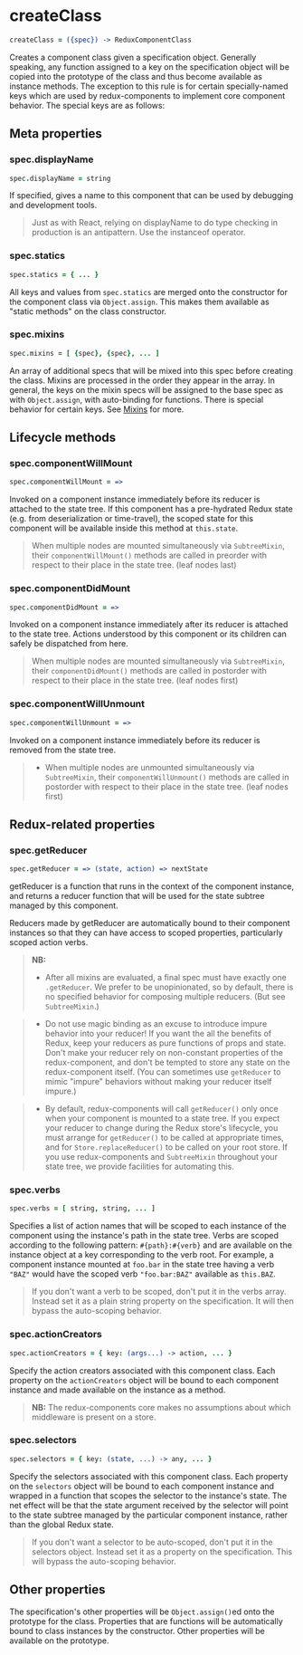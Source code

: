 # createClass
```coffeescript
createClass = ({spec}) -> ReduxComponentClass
```
Creates a component class given a specification object. Generally speaking, any function assigned to a key on the specification object will be copied into the prototype of the class and thus become available as instance methods. The exception to this rule is for certain specially-named keys which are used by redux-components to implement core component behavior. The special keys are as follows:

## Meta properties

### spec.displayName
```coffeescript
spec.displayName = string
```
If specified, gives a name to this component that can be used by debugging and development tools.

> Just as with React, relying on displayName to do type checking in production is an antipattern. Use the instanceof operator.

### spec.statics
```coffeescript
spec.statics = { ... }
```
All keys and values from ```spec.statics``` are merged onto the constructor for the component class via ```Object.assign```. This makes them available as "static methods" on the class constructor.

### spec.mixins
```coffeescript
spec.mixins = [ {spec}, {spec}, ... ]
```
An array of additional specs that will be mixed into this spec before creating the class. Mixins are processed in the order they appear in the array. In general, the keys on the mixin specs will be assigned to the base spec as with ```Object.assign```, with auto-binding for functions. There is special behavior for certain keys. See [Mixins](Mixins.md) for more.

## Lifecycle methods

### spec.componentWillMount
```coffeescript
spec.componentWillMount = =>
```
Invoked on a component instance immediately before its reducer is attached to the state tree. If this component has a pre-hydrated Redux state (e.g. from deserialization or time-travel), the scoped state for this component will be available inside this method at ```this.state```.
> When multiple nodes are mounted simultaneously via ```SubtreeMixin```, their ```componentWillMount()``` methods are called in preorder with respect to their place in the  state tree. (leaf nodes last)

### spec.componentDidMount
```coffeescript
spec.componentDidMount = =>
```
Invoked on a component instance immediately after its reducer is attached to the state tree. Actions understood by this component or its children can safely be dispatched from here.
> When multiple nodes are mounted simultaneously via ```SubtreeMixin```, their ```componentDidMount()``` methods are called in postorder with respect to their place in the  state tree. (leaf nodes first)

### spec.componentWillUnmount
```coffeescript
spec.componentWillUnmount = =>
```
Invoked on a component instance immediately before its reducer is removed from the state tree.
> * When multiple nodes are unmounted simultaneously via ```SubtreeMixin```, their ```componentWillUnmount()``` methods are called in postorder with respect to their place in the state tree. (leaf nodes first)

## Redux-related properties

### spec.getReducer
```coffeescript
spec.getReducer = => (state, action) => nextState
```
getReducer is a function that runs in the context of the component instance, and returns a reducer function that will be used for the state subtree managed by this component.

Reducers made by getReducer are automatically bound to their component instances so that they can have access to scoped properties, particularly scoped action verbs.

> **NB:**
> - After all mixins are evaluated, a final spec must have exactly one ```.getReducer```. We prefer to be unopinionated, so by default, there is no specified behavior for composing multiple reducers. (But see ```SubtreeMixin```.)

> - Do not use magic binding as an excuse to introduce impure behavior into your reducer! If you want the all the benefits of Redux, keep your reducers as pure functions of props and state. Don't make your reducer rely on non-constant properties of the redux-component, and don't be tempted to  store any state on the redux-component itself. (You can sometimes use ```getReducer``` to mimic "impure" behaviors without making your reducer itself impure.)

> - By default, redux-components will call `getReducer()` only once when your component is mounted to a state tree. If you expect your reducer to change during the Redux store's lifecycle, you must arrange for `getReducer()` to be called at appropriate times, and for `Store.replaceReducer()` to be called on your root store. If you use redux-components and `SubtreeMixin` throughout your state tree, we provide facilities for automating this.

### spec.verbs
```coffeescript
spec.verbs = [ string, string, ... ]
```
Specifies a list of action names that will be scoped to each instance of the component using the instance's path in the state tree. Verbs are scoped according to the following pattern: ```#{path}:#{verb}``` and are available on the instance object at a key corresponding to the verb root. For example, a component instance mounted at ```foo.bar``` in the state tree having a verb ```"BAZ"``` would have the scoped verb ```"foo.bar:BAZ"``` available as ```this.BAZ```.

> If you don't want a verb to be scoped, don't put it in the verbs array. Instead set it as a plain string property on the specification. It will then bypass the auto-scoping behavior.

### spec.actionCreators
```coffeescript
spec.actionCreators = { key: (args...) -> action, ... }
```
Specify the action creators associated with this component class. Each property on the ```actionCreators``` object will be bound to each component instance and made available on the instance as a method.
> **NB:** The redux-components core makes no assumptions about which middleware is present on a store.

### spec.selectors
```coffeescript
spec.selectors = { key: (state, ...) -> any, ... }
```
Specify the selectors associated with this component class. Each property on the `selectors` object will be bound to each component instance and wrapped in a function that scopes the selector to the instance's state. The net effect will be that the state argument received by the selector will point to the state subtree managed by the particular component instance, rather than the global Redux state.
> If you don't want a selector to be auto-scoped, don't put it in the selectors object. Instead set it as a property on the specification. This will bypass the auto-scoping behavior.

## Other properties

The specification's other properties will be `Object.assign()`ed onto the prototype for the class. Properties that are functions will be automatically bound to class instances by the constructor. Other properties will be available on the prototype.
